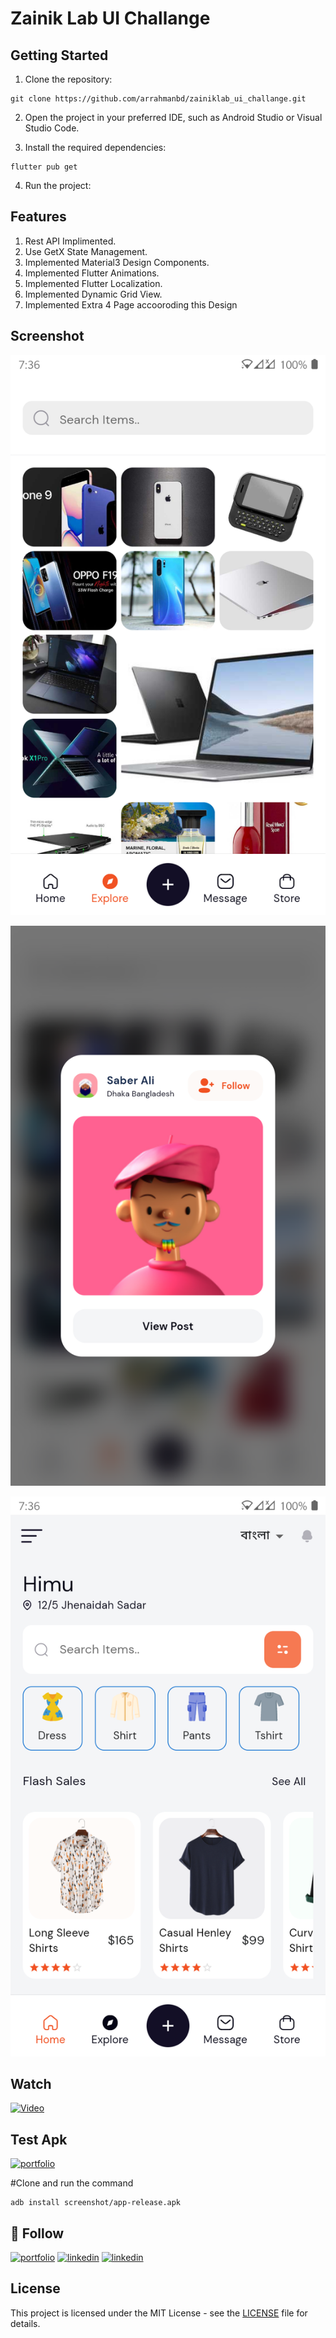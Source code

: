 # Zainik Lab UI Challange



## Getting Started

1. Clone the repository:

```
git clone https://github.com/arrahmanbd/zainiklab_ui_challange.git
```

2. Open the project in your preferred IDE, such as Android Studio or Visual Studio Code.

3. Install the required dependencies:

```
flutter pub get
```
4. Run the project:

## Features

1. Rest API Implimented.
2. Use GetX State Management.
3. Implemented Material3 Design Components.
4. Implemented Flutter Animations.
5. Implemented Flutter Localization.
6. Implemented Dynamic Grid View.
7. Implemented Extra 4 Page accooroding this Design

## Screenshot


![Screenshot 2](screenshot/screenshot-1.png)

![Screenshot 2](screenshot/screenshot-2.png)

![Screenshot 3](screenshot/screenshot-3.png)


## Watch
[![Video](https://i9.ytimg.com/vi_webp/gAdmJMu6Uiw/mq1.webp?sqp=CNzz_qIG-oaymwEmCMACELQB8quKqQMa8AEB-AH8BIAC4AOKAgwIABABGH8gKygUMA8=&rs=AOn4CLCoqE7VPtJTHyu0BlYrqKufLp6ezA)](https://youtu.be/gAdmJMu6Uiw "UI")

## Test Apk
[![portfolio](https://img.shields.io/badge/download_apk-000?style=for-the-badge&logo=ko-fi&logoColor=white)](screenshot/app-release.apk)


#Clone and run the command

```
adb install screenshot/app-release.apk
```


## 🔗 Follow
[![portfolio](https://img.shields.io/badge/my_portfolio-000?style=for-the-badge&logo=ko-fi&logoColor=white)](https://arrahmanbd.github.io/)
[![linkedin](https://img.shields.io/badge/linkedin-0A66C2?style=for-the-badge&logo=linkedin&logoColor=white)](https://www.linkedin.com/in/arrahmanbd)
[![linkedin](https://img.shields.io/badge/Github-22272e?style=for-the-badge&logo=github&logoColor=white)](https://www.github.com/arrahmanbd)

## License

This project is licensed under the MIT License - see the [LICENSE](LICENSE) file for details.